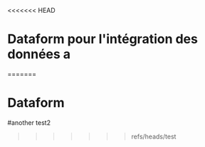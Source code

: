 <<<<<<< HEAD
# Dataform pour l'intégration des données a
=======
# Dataform
#another test2
>>>>>>> refs/heads/test
